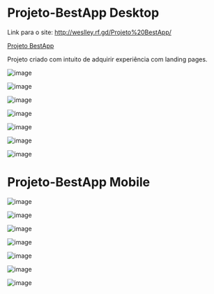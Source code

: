 # Projeto-BestApp Desktop

Link para o site: http://weslley.rf.gd/Projeto%20BestApp/

<a href="http://weslley.rf.gd/Projeto%20BestApp/" target=_blank>Projeto BestApp</a>

<p>
Projeto criado com intuito de adquirir experiência com landing pages.
</p>

![image](https://user-images.githubusercontent.com/111307324/189724873-a547319f-6be0-4abb-aea0-6f29878672ca.png)

![image](https://user-images.githubusercontent.com/111307324/189725040-78b381e3-1516-4ca0-b23b-037efa78d600.png)

![image](https://user-images.githubusercontent.com/111307324/189725131-fa7a56bc-8bea-4c81-806b-bc7c2f80842f.png)

![image](https://user-images.githubusercontent.com/111307324/189725312-2764de57-1108-46f8-8d7e-f75d1c536716.png)

![image](https://user-images.githubusercontent.com/111307324/189725973-f9b99bbd-5ba9-462f-9027-3a2216058f73.png)

![image](https://user-images.githubusercontent.com/111307324/189725692-13052723-1a48-40a9-bcc8-9b5deb7a1b03.png)

![image](https://user-images.githubusercontent.com/111307324/189725735-998cc9b1-d22b-4d26-8d6d-989dc1443ca7.png)


# Projeto-BestApp Mobile

![image](https://user-images.githubusercontent.com/111307324/189726327-f433c02c-181e-4ad3-a90a-4e3daadd80e9.png)

![image](https://user-images.githubusercontent.com/111307324/189726387-a523c0b6-1854-4bb4-98ce-d9455f02c552.png)

![image](https://user-images.githubusercontent.com/111307324/189726419-6852b2b7-7ba8-4633-8e4c-f91097905382.png)

![image](https://user-images.githubusercontent.com/111307324/189726561-25e6ac7c-328d-4bbe-a76d-f5abc195cfc8.png)

![image](https://user-images.githubusercontent.com/111307324/189726601-d7adec68-0705-4630-818a-0e5b7cfe3d02.png)

![image](https://user-images.githubusercontent.com/111307324/189726642-24972c66-3d17-4f13-a16a-472128b389d0.png)

![image](https://user-images.githubusercontent.com/111307324/189726686-b32c3d3f-96d1-4504-84fe-b072753ad371.png)
